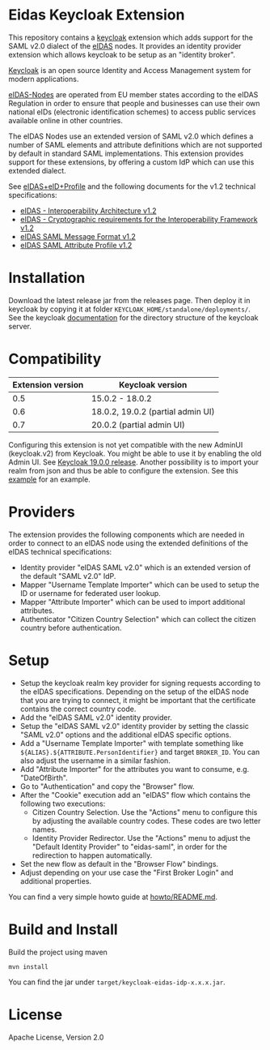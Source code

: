 # Eidas Keycloak Extension

This repository contains a [keycloak](https://www.keycloak.org/) extension which adds support for the 
SAML v2.0 dialect of the [eIDAS](https://en.wikipedia.org/wiki/EIDAS) nodes.
It provides an identity provider extension which allows keycloak to be setup as an "identity broker". 

[Keycloak](https://www.keycloak.org/about) is an open source Identity and Access Management system for modern 
applications.

[eIDAS-Nodes](https://ec.europa.eu/cefdigital/wiki/display/CEFDIGITAL/eIDAS-Node+version+2.5) are operated 
from EU member states according to the eIDAS Regulation in order to ensure that people and businesses can use 
their own national eIDs (electronic identification schemes) to access public services available online in 
other countries.

The eIDAS Nodes use an extended version of SAML v2.0 which defines a number of SAML elements and attribute 
definitions which are not supported by default in standard SAML implementations. This extension provides support 
for these extensions, by offering a custom IdP which can use this extended dialect.

See [eIDAS+eID+Profile](https://ec.europa.eu/cefdigital/wiki/display/CEFDIGITAL/eIDAS+eID+Profile) and the 
following documents for the v1.2 technical specifications:

  * [eIDAS - Interoperability Architecture v1.2](https://ec.europa.eu/cefdigital/wiki/download/attachments/82773108/eIDAS%20Interoperability%20Architecture%20v.1.2%20Final.pdf)
  * [eIDAS - Cryptographic requirements for the Interoperability Framework v1.2](https://ec.europa.eu/cefdigital/wiki/download/attachments/82773108/eIDAS%20Cryptographic%20Requirement%20v.1.2%20Final.pdf)
  * [eIDAS SAML Message Format v1.2](https://ec.europa.eu/cefdigital/wiki/download/attachments/82773108/eIDAS%20SAML%20Message%20Format%20v.1.2%20Final.pdf)
  * [eIDAS SAML Attribute Profile v1.2](https://ec.europa.eu/cefdigital/wiki/download/attachments/82773108/eIDAS%20SAML%20Attribute%20Profile%20v1.2%20Final.pdf) 

# Installation 

Download the latest release jar from the releases page. Then deploy it in keycloak by copying it at folder
`KEYCLOAK_HOME/standalone/deployments/`. See the keycloak [documentation](https://www.keycloak.org/docs/latest/server_installation/index.html#distribution-directory-structure) for the directory structure of the keycloak server.

# Compatibility 


| Extension version | Keycloak version |
|-------------------|------------------|
| 0.5               | 15.0.2 - 18.0.2  |
| 0.6               | 18.0.2, 19.0.2 (partial admin UI) |
| 0.7               | 20.0.2 (partial admin UI) |

Configuring this extension is not yet compatible with the new AdminUI (keycloak.v2) from Keycloak. You might be able to use it 
by enabling the old Admin UI. See [Keycloak 19.0.0 release](https://www.keycloak.org/2022/07/keycloak-1900-released.html#_new_admin_console_is_now_the_default_console).
Another possibility is to import your realm from json and thus be able to configure the extension. See this [example](howto/example.config.json) for an example.


# Providers 

The extension provides the following components which are needed in order to connect to an eIDAS node using 
the extended definitions of the eIDAS technical specifications: 

  * Identity provider "eIDAS SAML v2.0" which is an extended version of the default "SAML v2.0" IdP.
  * Mapper "Username Template Importer" which can be used to setup the ID or username for federated user lookup.
  * Mapper "Attribute Importer" which can be used to import additional attributes.
  * Authenticator "Citizen Country Selection" which can collect the citizen country before authentication. 

# Setup

  * Setup the keycloak realm key provider for signing requests according to the eIDAS specifications.
    Depending on the setup of the eIDAS node that you are trying to connect, it might be important that the 
    certificate contains the correct country code.
  * Add the "eIDAS SAML v2.0" identity provider. 
  * Setup the "eIDAS SAML v2.0" identity provider by setting the classic "SAML v2.0" options and the 
    additional eIDAS specific options.
  * Add a "Username Template Importer" with template something like `${ALIAS}.${ATTRIBUTE.PersonIdentifier}` and target `BROKER_ID`. 
    You can also adjust the username in a similar fashion. 
  * Add "Attribute Importer" for the attributes you want to consume, e.g. "DateOfBirth".
  * Go to "Authentication" and copy the "Browser" flow. 
  * After the "Cookie" execution add an "eIDAS" flow which contains the following two executions: 
     - Citizen Country Selection. Use the "Actions" menu to configure this by adjusting the available country codes. These codes 
       are two letter names.
     - Identity Provider Redirector. Use the "Actions" menu to adjust the "Default Identity Provider" to "eidas-saml", in order for
       the redirection to happen automatically.
  * Set the new flow as default in the "Browser Flow" bindings.
  * Adjust depending on your use case the "First Broker Login" and additional properties.

You can find a very simple howto guide at [howto/README.md](howto/README.md).

# Build and Install

Build the project using maven

```
mvn install
```

You can find the jar under `target/keycloak-eidas-idp-x.x.x.jar`.

# License 

Apache License, Version 2.0

